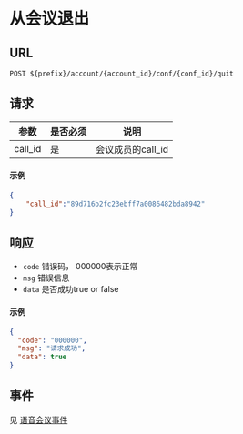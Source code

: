 # 从会议退出

## URL

```
POST ${prefix}/account/{account_id}/conf/{conf_id}/quit
```

## 请求

| 参数      | 是否必须 | 说明           |
| ------- | ---- | ------------ |
| call_id | 是    | 会议成员的call_id |


#### 示例
```json
{
	"call_id":"89d716b2fc23ebff7a0086482bda8942"
}
```

## 响应
- `code` 错误码， 000000表示正常
- `msg` 错误信息
- `data` 是否成功true or false

#### 示例
```json
{
  "code": "000000",
  "msg": "请求成功",
  "data": true
}
```

## 事件

见 [语音会议事件](../env/conf/index.md)